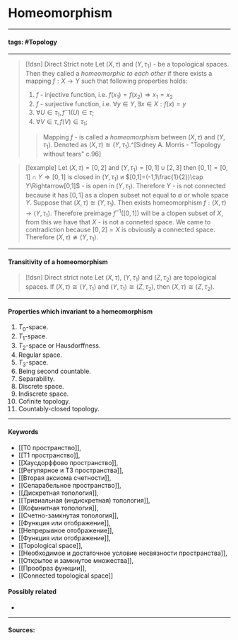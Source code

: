 # Homeomorphism
***
#### tags: #Topology 
***
>[!dsn] Direct Strict note
>Let $(X,\tau)$ and $(Y,\tau_{1})$ - be a topological spaces. Then they called a *homeomorphic to each other* if there exists a mapping $f:X\rightarrow Y$ such that following properties holds:
>1. $f$ - injective function, i.e. $f(x_1)=f(x_2)\Rightarrow x_1=x_2$
>2. $f$ - surjective function, i.e. $\forall y\in Y,\exists x\in X:f(x)=y$
>3. $\forall U\in\tau_{1}, f^-1(U)\in\tau$;
>4. $\forall V\in\tau, f(V)\in\tau_{1}$;
>>Mapping $f$ - is called a *homeomorphism* between $(X,\tau)$ and $(Y,\tau_{1})$. Denoted as $(X,\tau)\cong(Y,\tau_{1})$.^[Sidney A. Morris - "Topology without tears" c.96]

>[!example] 
>Let $(X,\tau)=[0,2]$ and $(Y,\tau_{1})=[0,1]\cup[2,3]$ then $[0,1]=[0,1]\cap Y\Rightarrow[0,1]$ is closed in $(Y,\tau_{1})$ и $[0,1]=(-1,1\frac{1}{2})\cap Y\Rightarrow[0,1]$ - is open in $(Y,\tau_{1})$. Therefore $Y$ - is not connected because it has $[0,1]$ as a clopen subset not equal to $\emptyset$ or whole space $Y$.
>Suppose that $(X,\tau)\cong(Y,\tau_{1})$. Then exists homeomorphism $f:(X,\tau)\rightarrow(Y,\tau_{1})$. Therefore preimage $f^{-1}([0,1])$ will be a clopen subset of $X$, from this we have that $X$ - is not a conneted space. We came to contradiction because $[0,2]=X$ is obviously a connected space. Therefore $(X,\tau)\ncong(Y,\tau_{1})$.
***
#### Transitivity of a homeomorphism
>[!dsn] Direct strict note 
>Let $(X,\tau)$, $(Y,\tau_1)$ and $(Z,\tau_2)$ are topological spaces. If $(X,\tau)\cong(Y,\tau_1)$ and $(Y,\tau_1)\cong(Z,\tau_2)$, then $(X,\tau)\cong(Z,\tau_2)$.
***
#### Properties which invariant to a homeomorphism
1. $T_{0}$-space.
2. $T_{1}$-space.
3. $T_{2}$-space or Hausdorffness.
4. Regular space.
5. $T_{3}$-space.
6. Being second countable.
7. Separability.
8. Discrete space.
9. Indiscrete space.
10. Cofinite topology.
11. Countably-closed topology.
***
#### Keywords
- [[T0 пространство]],
- [[T1 пространство]],
- [[Хаусдорффово пространство]],
- [[Регулярное и T3 пространства]],
- [[Вторая аксиома счетности]],
- [[Сепарабельное пространство]],
- [[Дискретная топология]],
- [[Тривиальная (индискретная) топология]],
- [[Кофинитная топология]],
- [[Счетно-замкнутая топология]],
- [[Функция или отображение]],
- [[Непрерывное отображение]],
- [[Функция или отображение]],
- [[Topological space]],
- [[Необходимое и достаточное условие несвязности пространства]],
- [[Открытое и замкнутое множества]],
- [[Прообраз функции]],
- [[Connected topological space]]
#### Possibly related
- 
***
#### Sources: